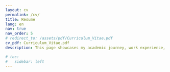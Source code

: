 ```yaml
---
layout: cv
permalink: /cv/
title: Resume
lang: en
nav: true
nav_order: 5
# redirect_to: /assets/pdf/Curriculum_Vitae.pdf
cv_pdf: Curriculum_Vitae.pdf
description: This page showcases my academic journey, work experience, and research interests. For collaborations or inquiries, feel free to connect with me.

# toc:
#   sidebar: left
---
```


<!-- to link the cv present in the asset folder -->
<!-- <meta http-equiv="refresh" content="0; url={{ site.baseurl }}/assets/pdf/Curriculum_Vitae.pdf">
<script>window.location.href = "{{ site.baseurl }}/assets/pdf/Curriculum_Vitae.pdf";</script> -->